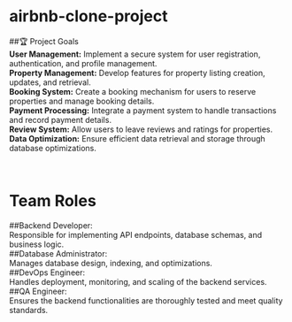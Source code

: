 # airbnb-clone-project

##🏆 Project Goals <br>
<b>User Management:</b> Implement a secure system for user registration, authentication, and profile management.<br>
<b>Property Management:</b> Develop features for property listing creation, updates, and retrieval.<br>
<b>Booking System:</b> Create a booking mechanism for users to reserve properties and manage booking details.<br>
<b>Payment Processing:</b> Integrate a payment system to handle transactions and record payment details.<br>
<b>Review System:</b> Allow users to leave reviews and ratings for properties.<br>
<b>Data Optimization:</b> Ensure efficient data retrieval and storage through database optimizations.<br>

<br>

# Team Roles <br> 
##Backend Developer: <br>
Responsible for implementing API endpoints, database schemas, and business logic. <br>
##Database Administrator: <br>
Manages database design, indexing, and optimizations.<br>
##DevOps Engineer: <br>
Handles deployment, monitoring, and scaling of the backend services.<br>
##QA Engineer: <br>
Ensures the backend functionalities are thoroughly tested and meet quality standards.<br>
